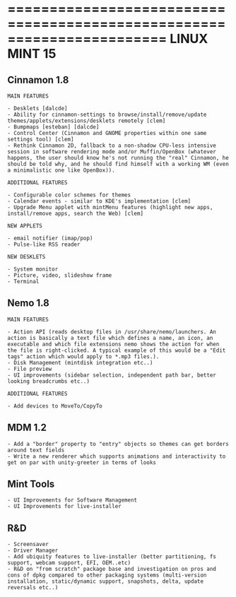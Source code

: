 
=======================================================================
LINUX MINT 15
=======================================================================

Cinnamon 1.8
------------

    MAIN FEATURES

    - Desklets [dalcde]
    - Ability for cinnamon-settings to browse/install/remove/update themes/applets/extensions/desklets remotely [clem]
    - Bumpmaps [esteban] [dalcde]
    - Control Center (Cinnamon and GNOME properties within one same settings tool) [clem]
    - Rethink Cinnamon 2D, fallback to a non-shadow CPU-less intensive session in software rendering mode and/or Muffin/OpenBox (whatever happens, the user should know he's not running the "real" Cinnamon, he should be told why, and he should find himself with a working WM (even a minimalistic one like OpenBox)).
    
    ADDITIONAL FEATURES
    
    - Configurable color schemes for themes
    - Calendar events - similar to KDE's implementation [clem]
    - Upgrade Menu applet with mintMenu features (highlight new apps, install/remove apps, search the Web) [clem]
    
    NEW APPLETS
    
    - email notifier (imap/pop)
    - Pulse-like RSS reader
    
    NEW DESKLETS
    
    - System monitor
    - Picture, video, slideshow frame
    - Terminal    

Nemo 1.8
--------

    MAIN FEATURES

    - Action API (reads desktop files in /usr/share/nemo/launchers. An action is basically a text file which defines a name, an icon, an executable and which file extensions nemo shows the action for when the file is right-clicked. A typical example of this would be a "Edit tags" action which would apply to *.mp3 files.). 
    - Disk Management (mintdisk integration etc..)
    - File preview
    - UI improvements (sidebar selection, independent path bar, better looking breadcrumbs etc..)    

    ADDITIONAL FEATURES
    
    - Add devices to MoveTo/CopyTo

MDM 1.2
-------

    - Add a "border" property to "entry" objects so themes can get borders around text fields
    - Write a new renderer which supports animations and interactivity to get on par with unity-greeter in terms of looks

Mint Tools
----------

    - UI Improvements for Software Management
    - UI Improvements for live-installer

R&D
---

    - Screensaver
    - Driver Manager
    - Add ubiquity features to live-installer (better partitioning, fs support, webcam support, EFI, OEM..etc)
    - R&D on "from scratch" package base and investigation on pros and cons of dpkg compared to other packaging systems (multi-version installation, static/dynamic support, snapshots, delta, update reversals etc..)

